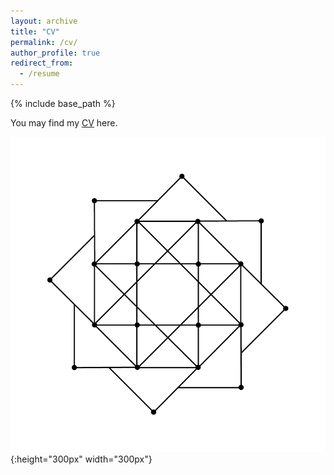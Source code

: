 ```yaml
---
layout: archive
title: "CV"
permalink: /cv/
author_profile: true
redirect_from:
  - /resume
---
```


{% include base_path %}

You may find my [CV](CV-Likun.pdf) here.


![geometry](geometry.png){:height="300px" width="300px"}